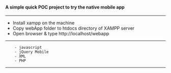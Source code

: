 #### A simple quick POC project to try the native mobile app
 ---
- Install xampp on the machine
- Copy webApp folder to htdocs directory of XAMPP server
- Open browser & type http://localhost/webapp
---
        - javascript
        - jQuery Mobile
        - XML
        - PHP
 ---